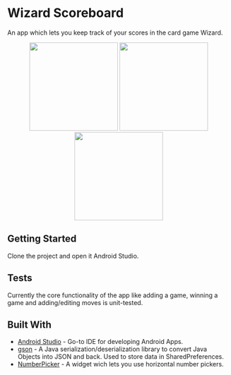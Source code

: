 # Wizard Scoreboard

An app which lets you keep track of your scores in the card game Wizard.

<p align="center">
<img src="https://i.imgur.com/r4dpfyM.png" width="200"/> <img src="https://i.imgur.com/OWyXpoF.png" width="200"/> <img src="https://i.imgur.com/rOlbNNZ.png" width="200"/> 
</p>

## Getting Started

Clone the project and open it Android Studio.

## Tests
Currently the core functionality of the app like adding a game, winning a game and adding/editing moves is unit-tested.

## Built With

* [Android Studio](https://developer.android.com/studio/) - Go-to IDE for developing Android Apps.
* [gson](https://github.com/google/gson) - A Java serialization/deserialization library to convert Java Objects into JSON and back. Used to store data in SharedPreferences.
* [NumberPicker](https://github.com/ShawnLin013/NumberPicker) - A widget wich lets you use horizontal number pickers.
